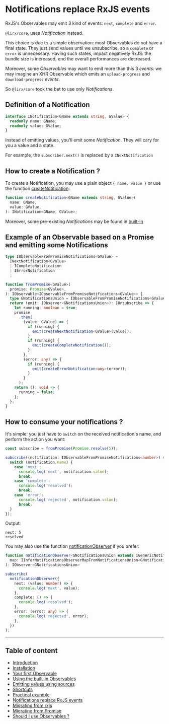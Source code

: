 # Notifications replace RxJS events

RxJS's Observables may emit 3 kind of events: `next`, `complete` and `error`.

`@lirx/core`, uses *Notification* instead.

This choice is due to a simple observation: most Observables do not have a final state.
They just send values until we unsubscribe, so a `complete` or `error` is unnecessary.
Having such states, impact negatively RxJS: the bundle size is increased, end the overall performances are decreased.

Moreover, some *Observables* may want to emit more than this 3 *events*: we may imagine an XHR
Observable which emits an `upload-progress` and `download-progress` *events*.

So `@lirx/core` took the bet to use only *Notifications*.

## Definition of a Notification

```ts
interface INotification<GName extends string, GValue> {
  readonly name: GName;
  readonly value: GValue;
}
```

Instead of emitting values, you'll emit some *Notification*. They will cary for you a value and a state.

For example, the `subscriber.next()` is replaced by a `INextNotification`

## How to create a Notification ?

To create a Notification, you may use a plain object `{ name, value }` or use the
function [createNotification](../../misc/notifications/create-notification.ts):

```ts
function createNotification<GName extends string, GValue>(
  name: GName,
  value: GValue,
): INotification<GName, GValue>;
```

Moreover, some pre-existing *Notifications* may be found in [built-in](../../misc/notifications/built-in)


## Example of an Observable based on a Promise and emitting some Notifications

```ts
type IObservableFromPromiseNotifications<GValue> =
  INextNotification<GValue>
  | ICompleteNotification
  | IErrorNotification
  ;

function fromPromise<GValue>(
  promise: Promise<GValue>,
): IObservable<IObservableFromPromiseNotifications<GValue>> {
  type GNotificationsUnion = IObservableFromPromiseNotifications<GValue>;
  return (emit: IObserver<GNotificationsUnion>): IUnsubscribe => {
    let running: boolean = true;
    promise
      .then(
        (value: GValue) => {
          if (running) {
            emit(createNextNotification<GValue>(value));
          }
          if (running) {
            emit(createCompleteNotification());
          }
        },
        (error: any) => {
          if (running) {
            emit(createErrorNotification<any>(error));
          }
        }
      );
    return (): void => {
      running = false;
    };
  };
}
```

## How to consume your notifications ?

It's simple: you just have to `switch` on the received notification's name, and perform the action you want:

```ts
const subscribe = fromPromise(Promise.resolve(5));

subscribe((notification: IObservableFromPromiseNotifications<number>) => {
  switch (notification.name) {
    case 'next':
      console.log('next', notification.value);
      break;
    case 'complete':
      console.log('resolved');
      break;
    case 'error':
      console.log('rejected', notification.value);
      break;
  }
});
```

Output:

```text
next: 5
resolved
```

You may also use the function [notificationObserver](../../misc/notifications/notification-observer.ts) if you prefer:

```ts
function notificationObserver<GNotificationsUnion extends IGenericNotification>(
  map: IInferNotificationsObserverMapFromNotificationsUnion<GNotificationsUnion>,
): IObserver<GNotificationsUnion>
```

```ts
subscribe(
  notificationObserver({
    next: (value: number) => {
      console.log('next', value);
    },
    complete: () => {
      console.log('resolved');
    },
    error: (error: any) => {
      console.log('rejected', error);
    },
  })
);
```

---

## Table of content

- [Introduction](./01-introduction.md)
- [Installation](./02-installation.md)
- [Your first Observable](./03-your-first-observable.md)
- [Using the built-in Observables](./04-using-the-built-in-observables.md)
- [Emitting values using sources](./05-sources.md)
- [Shortcuts](./06-shortcuts.md)
- [Practical example](./07-practical-example/07-practical-example.md)
- [Notifications replace RxJS events](./08-notifications.md)
- [Migrating from rxjs](./09-migrating-from-rxjs.md)
- [Migrating from Promise](./10-migrating-from-promise.md)
- [Should I use Observables ?](./11-should-i-use-observables.md)
